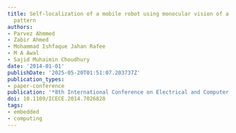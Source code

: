 ```yaml
---
title: Self-localization of a mobile robot using monocular vision of a chessboard
  pattern
authors:
- Parvez Ahmmed
- Zabir Ahmed
- Mohammad Ishfaque Jahan Rafee
- M A Awal
- Sajid Muhaimin Choudhury
date: '2014-01-01'
publishDate: '2025-05-20T01:51:07.203737Z'
publication_types:
- paper-conference
publication: '*8th International Conference on Electrical and Computer Engineering*'
doi: 10.1109/ICECE.2014.7026828
tags:
- embedded
- computing
---
```

